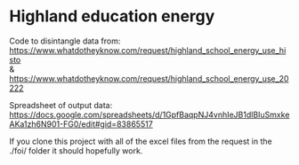 # Highland education energy

Code to disintangle data from:<br />
https://www.whatdotheyknow.com/request/highland_school_energy_use_histo <br />
&<br />
https://www.whatdotheyknow.com/request/highland_school_energy_use_20222 <br />

Spreadsheet of output data:<br />
https://docs.google.com/spreadsheets/d/1GpfBaqpNJ4vnhIeJB1dlBIuSmxkeAKa1zh6N901-FG0/edit#gid=83865517 <br />

If you clone this project with all of the excel files from the request in the ./foi/ folder it should hopefully work.<br />
